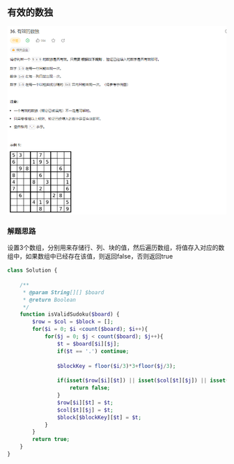 ## 有效的数独
![img.png](../images/有效的数独.png)

### 解题思路

设置3个数组，分别用来存储行、列、块的值，然后遍历数组，将值存入对应的数组中，如果数组中已经存在该值，则返回false，否则返回true

```php 
class Solution {

    /**
     * @param String[][] $board
     * @return Boolean
     */
    function isValidSudoku($board) {
        $row = $col = $block = [];
        for($i = 0; $i <count($board); $i++){
            for($j = 0; $j < count($board); $j++){
                $t = $board[$i][$j];
                if($t == '.') continue;

                $blockKey = floor($i/3)*3+floor($j/3);

                if(isset($row[$i][$t]) || isset($col[$t][$j]) || isset($block[$blockKey][$t])){
                    return false;
                }
                $row[$i][$t] = $t;
                $col[$t][$j] = $t;
                $block[$blockKey][$t] = $t;
            }
        }
        return true;
    }
}
```